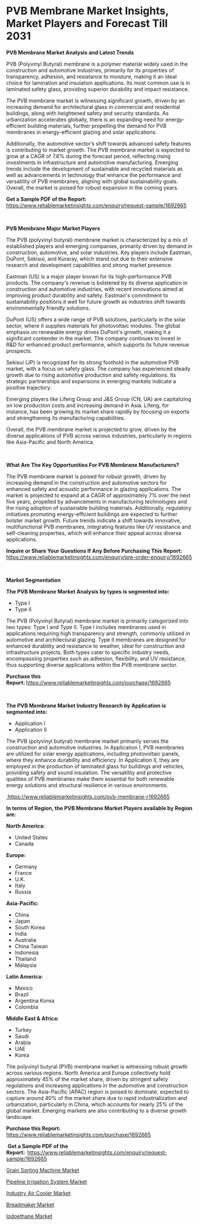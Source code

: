 <p><h1>PVB Membrane Market Insights, Market Players and Forecast Till 2031</h1></p><p><strong>PVB Membrane Market Analysis and Latest Trends</strong></p>
<p><p>PVB (Polyvinyl Butyral) membrane is a polymer material widely used in the construction and automotive industries, primarily for its properties of transparency, adhesion, and resistance to moisture, making it an ideal choice for lamination and insulation applications. Its most common use is in laminated safety glass, providing superior durability and impact resistance.</p><p>The PVB membrane market is witnessing significant growth, driven by an increasing demand for architectural glass in commercial and residential buildings, along with heightened safety and security standards. As urbanization accelerates globally, there is an expanding need for energy-efficient building materials, further propelling the demand for PVB membranes in energy-efficient glazing and solar applications. </p><p>Additionally, the automotive sector’s shift towards advanced safety features is contributing to market growth. The PVB membrane market is expected to grow at a CAGR of 7.6% during the forecast period, reflecting rising investments in infrastructure and automotive manufacturing. Emerging trends include the development of sustainable and recycled materials as well as advancements in technology that enhance the performance and versatility of PVB membranes, aligning with global sustainability goals. Overall, the market is poised for robust expansion in the coming years.</p></p>
<p><strong>Get a Sample PDF of the Report:&nbsp;</strong> <a href="https://www.reliablemarketinsights.com/enquiry/request-sample/1692665?utm_campaign=1772&utm_medium=2&utm_source=Github&utm_content=ia&utm_term=20102024&utm_id=pvb-membrane">https://www.reliablemarketinsights.com/enquiry/request-sample/1692665</a></p>
<p>&nbsp;</p>
<p><strong>PVB Membrane Major Market Players</strong></p>
<p><p>The PVB (polyvinyl butyral) membrane market is characterized by a mix of established players and emerging companies, primarily driven by demand in construction, automotive, and solar industries. Key players include Eastman, DuPont, Sekisui, and Kuraray, which stand out due to their extensive research and development capabilities and strong market presence.</p><p>Eastman (US) is a major player known for its high-performance PVB products. The company's revenue is bolstered by its diverse application in construction and automotive industries, with recent innovations aimed at improving product durability and safety. Eastman's commitment to sustainability positions it well for future growth as industries shift towards environmentally friendly solutions.</p><p>DuPont (US) offers a wide range of PVB solutions, particularly in the solar sector, where it supplies materials for photovoltaic modules. The global emphasis on renewable energy drives DuPont's growth, making it a significant contender in the market. The company continues to invest in R&D for enhanced product performance, which supports its future revenue prospects.</p><p>Sekisui (JP) is recognized for its strong foothold in the automotive PVB market, with a focus on safety glass. The company has experienced steady growth due to rising automotive production and safety regulations. Its strategic partnerships and expansions in emerging markets indicate a positive trajectory.</p><p>Emerging players like Lifeng Group and J&S Group (CN, UA) are capitalizing on low production costs and increasing demand in Asia. Lifeng, for instance, has been growing its market share rapidly by focusing on exports and strengthening its manufacturing capabilities.</p><p>Overall, the PVB membrane market is projected to grow, driven by the diverse applications of PVB across various industries, particularly in regions like Asia-Pacific and North America.</p></p>
<p>&nbsp;</p>
<p><strong>What Are The Key Opportunities For PVB Membrane Manufacturers?</strong></p>
<p><p>The PVB membrane market is poised for robust growth, driven by increasing demand in the construction and automotive sectors for enhanced safety and acoustic performance in glazing applications. The market is projected to expand at a CAGR of approximately 7% over the next five years, propelled by advancements in manufacturing technologies and the rising adoption of sustainable building materials. Additionally, regulatory initiatives promoting energy-efficient buildings are expected to further bolster market growth. Future trends indicate a shift towards innovative, multifunctional PVB membranes, integrating features like UV resistance and self-cleaning properties, which will enhance their appeal across diverse applications.</p></p>
<p><strong>Inquire or Share Your Questions If Any Before Purchasing This Report:</strong> <a href="https://www.reliablemarketinsights.com/enquiry/pre-order-enquiry/1692665?utm_campaign=1772&utm_medium=2&utm_source=Github&utm_content=ia&utm_term=20102024&utm_id=pvb-membrane">https://www.reliablemarketinsights.com/enquiry/pre-order-enquiry/1692665</a></p>
<p>&nbsp;</p>
<p><strong>Market Segmentation</strong></p>
<p><strong>The PVB Membrane Market Analysis by types is segmented into:</strong></p>
<p><ul><li>Type I</li><li>Type II</li></ul></p>
<p><p>The PVB (Polyvinyl Butyral) membrane market is primarily categorized into two types: Type I and Type II. Type I includes membranes used in applications requiring high transparency and strength, commonly utilized in automotive and architectural glazing. Type II membranes are designed for enhanced durability and resistance to weather, ideal for construction and infrastructure projects. Both types cater to specific industry needs, encompassing properties such as adhesion, flexibility, and UV resistance, thus supporting diverse applications within the PVB membrane sector.</p></p>
<p><strong>Purchase this Report:&nbsp;</strong><a href="https://www.reliablemarketinsights.com/purchase/1692665?utm_campaign=1772&utm_medium=2&utm_source=Github&utm_content=ia&utm_term=20102024&utm_id=pvb-membrane">https://www.reliablemarketinsights.com/purchase/1692665</a></p>
<p>&nbsp;</p>
<p><strong>The PVB Membrane Market Industry Research by Application is segmented into:</strong></p>
<p><ul><li>Application I</li><li>Application II</li></ul></p>
<p><p>The PVB (polyvinyl butyral) membrane market primarily serves the construction and automotive industries. In Application I, PVB membranes are utilized for solar energy applications, including photovoltaic panels, where they enhance durability and efficiency. In Application II, they are employed in the production of laminated glass for buildings and vehicles, providing safety and sound insulation. The versatility and protective qualities of PVB membranes make them essential for both renewable energy solutions and structural resilience in various environments.</p></p>
<p><a href="https://www.reliablemarketinsights.com/pvb-membrane-r1692665?utm_campaign=1772&utm_medium=2&utm_source=Github&utm_content=ia&utm_term=20102024&utm_id=pvb-membrane">&nbsp;https://www.reliablemarketinsights.com/pvb-membrane-r1692665</a></p>
<p><strong>In terms of Region, the PVB Membrane Market Players available by Region are:</strong></p>
<p>
    <p> <strong> North America: </strong>
        <ul>
            <li>United States</li>
            <li>Canada</li>
        </ul>
        </p> 
    <p> <strong> Europe: </strong>
        <ul>
            <li>Germany</li>
            <li>France</li>
            <li>U.K.</li>
            <li>Italy</li>
            <li>Russia</li>
        </ul>
        </p> 
    <p> <strong> Asia-Pacific: </strong>
        <ul>
            <li>China</li>
            <li>Japan</li>
            <li>South Korea</li>
            <li>India</li>
            <li>Australia</li>
            <li>China Taiwan</li>
            <li>Indonesia</li>
            <li>Thailand</li>
            <li>Malaysia</li>
        </ul>
        </p> 
    <p> <strong> Latin America: </strong>
        <ul>
            <li>Mexico</li>
            <li>Brazil</li>
            <li>Argentina Korea</li>
            <li>Colombia</li>
        </ul>
        </p> 
    <p> <strong> Middle East & Africa: </strong>
        <ul>
            <li>Turkey</li>
            <li>Saudi</li>
            <li>Arabia</li>
            <li>UAE</li>
            <li>Korea</li>
        </ul>
    </p>
    </p>
<p><p>The polyvinyl butyral (PVB) membrane market is witnessing robust growth across various regions. North America and Europe collectively hold approximately 45% of the market share, driven by stringent safety regulations and increasing applications in the automotive and construction sectors. The Asia-Pacific (APAC) region is poised to dominate, expected to capture around 40% of the market share due to rapid industrialization and urbanization, particularly in China, which accounts for nearly 25% of the global market. Emerging markets are also contributing to a diverse growth landscape.</p></p>
<p><strong>Purchase this Report: </strong><a href="https://www.reliablemarketinsights.com/purchase/1692665?utm_campaign=1772&utm_medium=2&utm_source=Github&utm_content=ia&utm_term=20102024&utm_id=pvb-membrane">https://www.reliablemarketinsights.com/purchase/1692665</a></p>
<p>&nbsp;<strong>Get a Sample PDF of the Report:&nbsp;&nbsp;</strong><a href="https://www.reliablemarketinsights.com/enquiry/request-sample/1692665?utm_campaign=1772&utm_medium=2&utm_source=Github&utm_content=ia&utm_term=20102024&utm_id=pvb-membrane">https://www.reliablemarketinsights.com/enquiry/request-sample/1692665</a></p>
<p><strong></strong></p>
<p><p><a href="https://www.linkedin.com/pulse/investing-grain-sorting-machine-market-trends-leading-products-ytq2c?utm_campaign=1772&utm_medium=2&utm_source=Github&utm_content=ia&utm_term=20102024&utm_id=pvb-membrane">Grain Sorting Machine Market</a></p><p><a href="https://www.linkedin.com/pulse/pipeline-irrigation-system-spectrum-usage-patterns-sector-evolution-58pmc?utm_campaign=1772&utm_medium=2&utm_source=Github&utm_content=ia&utm_term=20102024&utm_id=pvb-membrane">Pipeline Irrigation System Market</a></p><p><a href="https://www.linkedin.com/pulse/sustainability-trends-industry-air-cooler-market-implications-o1kfc?utm_campaign=1772&utm_medium=2&utm_source=Github&utm_content=ia&utm_term=20102024&utm_id=pvb-membrane">Industry Air Cooler Market</a></p><p><a href="https://www.linkedin.com/pulse/global-breadmaker-market-pulse-trends-growth-analysis-2024-erbrc?utm_campaign=1772&utm_medium=2&utm_source=Github&utm_content=ia&utm_term=20102024&utm_id=pvb-membrane">Breadmaker Market</a></p><p><a href="https://github.com/ParvinKhatun77/Market-Research-Report-List-1/blob/main/iodoethane-market.md?utm_campaign=1772&utm_medium=2&utm_source=Github&utm_content=ia&utm_term=20102024&utm_id=pvb-membrane">Iodoethane Market</a></p></p>
